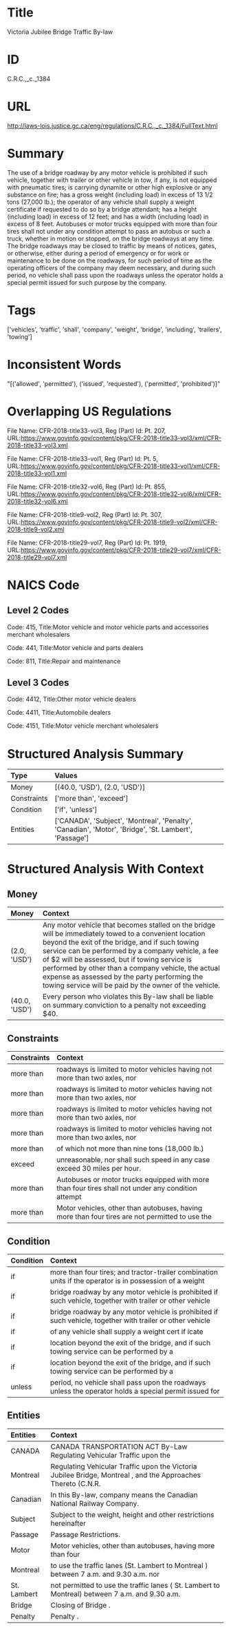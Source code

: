 # Title
Victoria Jubilee Bridge Traffic By-law


# ID
C.R.C.,_c._1384

# URL
http://laws-lois.justice.gc.ca/eng/regulations/C.R.C.,_c._1384/FullText.html


# Summary
The use of a bridge roadway by any motor vehicle is prohibited if such vehicle, together with trailer or other vehicle in tow, if any, is not equipped with pneumatic tires; is carrying dynamite or other high explosive or any substance on fire; has a gross weight (including load) in excess of 13 1/2 tons (27,000 lb.); the operator of any vehicle shall supply a weight certificate if requested to do so by a bridge attendant; has a height (including load) in excess of 12 feet; and has a width (including load) in excess of 8 feet.
Autobuses or motor trucks equipped with more than four tires shall not under any condition attempt to pass an autobus or such a truck, whether in motion or stopped, on the bridge roadways at any time.
The bridge roadways may be closed to traffic by means of notices, gates, or otherwise, either during a period of emergency or for work or maintenance to be done on the roadways, for such period of time as the operating officers of the company may deem necessary, and during such period, no vehicle shall pass upon the roadways unless the operator holds a special permit issued for such purpose by the company.


# Tags
['vehicles', 'traffic', 'shall', 'company', 'weight', 'bridge', 'including', 'trailers', 'towing']


# Inconsistent Words
"[('allowed', 'permitted'), ('issued', 'requested'), ('permitted', 'prohibited')]"


# Overlapping US Regulations
File Name: CFR-2018-title33-vol3, Reg (Part) Id: Pt. 207, URL:https://www.govinfo.gov/content/pkg/CFR-2018-title33-vol3/xml/CFR-2018-title33-vol3.xml

File Name: CFR-2018-title33-vol1, Reg (Part) Id: Pt. 5, URL:https://www.govinfo.gov/content/pkg/CFR-2018-title33-vol1/xml/CFR-2018-title33-vol1.xml

File Name: CFR-2018-title32-vol6, Reg (Part) Id: Pt. 855, URL:https://www.govinfo.gov/content/pkg/CFR-2018-title32-vol6/xml/CFR-2018-title32-vol6.xml

File Name: CFR-2018-title9-vol2, Reg (Part) Id: Pt. 307, URL:https://www.govinfo.gov/content/pkg/CFR-2018-title9-vol2/xml/CFR-2018-title9-vol2.xml

File Name: CFR-2018-title29-vol7, Reg (Part) Id: Pt. 1919, URL:https://www.govinfo.gov/content/pkg/CFR-2018-title29-vol7/xml/CFR-2018-title29-vol7.xml




# NAICS Code
## Level 2 Codes
Code: 415, Title:Motor vehicle and motor vehicle parts and accessories merchant wholesalers

Code: 441, Title:Motor vehicle and parts dealers

Code: 811, Title:Repair and maintenance




## Level 3 Codes
Code: 4412, Title:Other motor vehicle dealers

Code: 4411, Title:Automobile dealers

Code: 4151, Title:Motor vehicle merchant wholesalers







# Structured Analysis Summary
| Type        | Values                                                                                                |
|:------------|:------------------------------------------------------------------------------------------------------|
| Money       | [(40.0, 'USD'), (2.0, 'USD')]                                                                         |
| Constraints | ['more than', 'exceed']                                                                               |
| Condition   | ['if', 'unless']                                                                                      |
| Entities    | ['CANADA', 'Subject', 'Montreal', 'Penalty', 'Canadian', 'Motor', 'Bridge', 'St. Lambert', 'Passage'] |


# Structured Analysis With Context
 


## Money
| Money         | Context                                                                                                                                                                                                                                                                                                                                                                                                                        |
|:--------------|:-------------------------------------------------------------------------------------------------------------------------------------------------------------------------------------------------------------------------------------------------------------------------------------------------------------------------------------------------------------------------------------------------------------------------------|
| (2.0, 'USD')  | Any motor vehicle that becomes stalled on the bridge will be immediately towed to a convenient location beyond the exit of the bridge, and if such towing service can be performed by a company vehicle, a fee of $2 will be assessed, but if towing service is performed by other than a company vehicle, the actual expense as assessed by the party performing the towing service will be paid by the owner of the vehicle. |
| (40.0, 'USD') | Every person who violates this By-law shall be liable on summary conviction to a penalty not exceeding $40.                                                                                                                                                                                                                                                                                                                    |


## Constraints
| Constraints   | Context                                                                                             |
|:--------------|:----------------------------------------------------------------------------------------------------|
| more than     | roadways is limited to motor vehicles having not more than  two axles, nor                          |
| more than     | roadways is limited to motor vehicles having not more than  two axles, nor                          |
| more than     | roadways is limited to motor vehicles having not more than  two axles, nor                          |
| more than     | roadways is limited to motor vehicles having not more than  two axles, nor                          |
| more than     | of which not  more than  nine tons (18,000 lb.)                                                     |
| exceed        | unreasonable, nor shall such speed in any case exceed  30 miles per hour.                           |
| more than     | Autobuses or motor trucks equipped with  more than four tires shall not under any condition attempt |
| more than     | Motor vehicles, other than autobuses, having  more than four tires are not permitted to use the     |


## Condition
| Condition   | Context                                                                                                   |
|:------------|:----------------------------------------------------------------------------------------------------------|
| if          | more than four tires; and tractor-trailer combination units if the operator is in possession of a weight  |
| if          | bridge roadway by any motor vehicle is prohibited if such vehicle, together with trailer or other vehicle |
| if          | bridge roadway by any motor vehicle is prohibited if such vehicle, together with trailer or other vehicle |
| if          | of any vehicle shall supply a weight cert if icate                                                        |
| if          | location beyond the exit of the bridge, and if such towing service can be performed by a                  |
| if          | location beyond the exit of the bridge, and if such towing service can be performed by a                  |
| unless      | period, no vehicle shall pass upon the roadways unless the operator holds a special permit issued for     |


## Entities
| Entities    | Context                                                                                                      |
|:------------|:-------------------------------------------------------------------------------------------------------------|
| CANADA      | CANADA TRANSPORTATION ACT By-Law Regulating Vehicular Traffic upon the                                       |
| Montreal    | Regulating Vehicular Traffic upon the Victoria Jubilee Bridge, Montreal , and the Approaches Thereto (C.N.R. |
| Canadian    | In this By-law,  company  means the  Canadian  National Railway Company.                                     |
| Subject     | Subject to the weight, height and other restrictions hereinafter                                             |
| Passage     | Passage  Restrictions.                                                                                       |
| Motor       | Motor vehicles, other than autobuses, having more than four                                                  |
| Montreal    | to use the traffic lanes (St. Lambert to Montreal ) between 7 a.m. and 9.30 a.m. nor                         |
| St. Lambert | not permitted to use the traffic lanes ( St. Lambert to Montreal) between 7 a.m. and 9.30 a.m.               |
| Bridge      | Closing of  Bridge .                                                                                         |
| Penalty     | Penalty .                                                                                                    |


